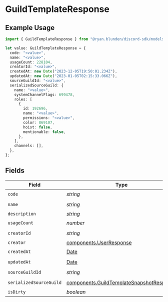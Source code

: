 # GuildTemplateResponse

## Example Usage

```typescript
import { GuildTemplateResponse } from "@ryan.blunden/discord-sdk/models/components";

let value: GuildTemplateResponse = {
  code: "<value>",
  name: "<value>",
  usageCount: 228104,
  creatorId: "<value>",
  createdAt: new Date("2023-12-05T19:50:01.234Z"),
  updatedAt: new Date("2023-01-05T02:15:33.066Z"),
  sourceGuildId: "<value>",
  serializedSourceGuild: {
    name: "<value>",
    systemChannelFlags: 699478,
    roles: [
      {
        id: 192696,
        name: "<value>",
        permissions: "<value>",
        color: 869107,
        hoist: false,
        mentionable: false,
      },
    ],
    channels: [],
  },
};
```

## Fields

| Field                                                                                                | Type                                                                                                 | Required                                                                                             | Description                                                                                          |
| ---------------------------------------------------------------------------------------------------- | ---------------------------------------------------------------------------------------------------- | ---------------------------------------------------------------------------------------------------- | ---------------------------------------------------------------------------------------------------- |
| `code`                                                                                               | *string*                                                                                             | :heavy_check_mark:                                                                                   | N/A                                                                                                  |
| `name`                                                                                               | *string*                                                                                             | :heavy_check_mark:                                                                                   | N/A                                                                                                  |
| `description`                                                                                        | *string*                                                                                             | :heavy_minus_sign:                                                                                   | N/A                                                                                                  |
| `usageCount`                                                                                         | *number*                                                                                             | :heavy_check_mark:                                                                                   | N/A                                                                                                  |
| `creatorId`                                                                                          | *string*                                                                                             | :heavy_check_mark:                                                                                   | N/A                                                                                                  |
| `creator`                                                                                            | [components.UserResponse](../../models/components/userresponse.md)                                   | :heavy_minus_sign:                                                                                   | N/A                                                                                                  |
| `createdAt`                                                                                          | [Date](https://developer.mozilla.org/en-US/docs/Web/JavaScript/Reference/Global_Objects/Date)        | :heavy_check_mark:                                                                                   | N/A                                                                                                  |
| `updatedAt`                                                                                          | [Date](https://developer.mozilla.org/en-US/docs/Web/JavaScript/Reference/Global_Objects/Date)        | :heavy_check_mark:                                                                                   | N/A                                                                                                  |
| `sourceGuildId`                                                                                      | *string*                                                                                             | :heavy_check_mark:                                                                                   | N/A                                                                                                  |
| `serializedSourceGuild`                                                                              | [components.GuildTemplateSnapshotResponse](../../models/components/guildtemplatesnapshotresponse.md) | :heavy_check_mark:                                                                                   | N/A                                                                                                  |
| `isDirty`                                                                                            | *boolean*                                                                                            | :heavy_minus_sign:                                                                                   | N/A                                                                                                  |